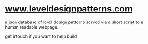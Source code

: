 # www.leveldesignpatterns.com


a json database of level design patterns served via a short script to a human readable webpage.

get intouch if you want to help build
